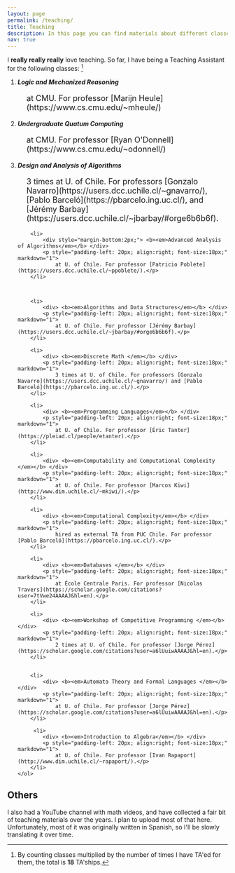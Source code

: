```yaml
---
layout: page
permalink: /teaching/
title: Teaching
description: In this page you can find materials about different classes I have contributed to, or more in general material about teaching and pedagogy. 
nav: true
---
```

I **really really really** love teaching. So far, I have being a Teaching Assistant for the following classes: [^1]
<div>
    <ol>
        <li> 
            <div style="margin-bottom:2px;"> <b><em>Logic and Mechanized Reasoning</em></b> </div>
            <p style="padding-left: 20px; align:right; font-size:18px;" markdown="1">
at CMU. For professor [Marijn Heule](https://www.cs.cmu.edu/~mheule/)</p>
        </li>
        <li> 
            <div style="margin-bottom:2px;"> <b><em>Undergraduate Quatum Computing</em></b> </div>
            <p style="padding-left: 20px; align:right; font-size:18px;" markdown="1">
at CMU. For professor [Ryan O'Donnell](https://www.cs.cmu.edu/~odonnell/)</p>
        </li>
        <li> 
            <div style="margin-bottom:2px;"> <b><em>Design and Analysis of Algorithms</em></b> </div>
            <p style="padding-left: 20px; align:right; font-size:18px;" markdown="1">
3 times at U. of Chile. For professors [Gonzalo Navarro](https://users.dcc.uchile.cl/~gnavarro/), [Pablo Barceló](https://pbarcelo.ing.uc.cl/), and [Jérémy Barbay](https://users.dcc.uchile.cl/~jbarbay/#orge6b6b6f).</p>
        </li>

        <li> 
            <div style="margin-bottom:2px;"> <b><em>Advanced Analysis of Algorithms</em></b> </div>
            <p style="padding-left: 20px; align:right; font-size:18px;" markdown="1">
                at U. of Chile. For professor [Patricio Poblete](https://users.dcc.uchile.cl/~ppoblete/).</p>
        </li>



        <li> 
            <div> <b><em>Algorithms and Data Structures</em></b> </div>
            <p style="padding-left: 20px; align:right; font-size:18px;" markdown="1">
                at U. of Chile. For professor [Jérémy Barbay](https://users.dcc.uchile.cl/~jbarbay/#orge6b6b6f).</p>
        </li>

        <li> 
            <div> <b><em>Discrete Math </em></b> </div>
            <p style="padding-left: 20px; align:right; font-size:18px;" markdown="1">
                3 times at U. of Chile. For professors [Gonzalo Navarro](https://users.dcc.uchile.cl/~gnavarro/) and [Pablo Barceló](https://pbarcelo.ing.uc.cl/).</p>
        </li>

        <li> 
            <div> <b><em>Programming Languages</em></b> </div>
            <p style="padding-left: 20px; align:right; font-size:18px;" markdown="1">
                at U. of Chile. For professor [Éric Tanter](https://pleiad.cl/people/etanter).</p>
        </li>

        <li> 
            <div> <b><em>Computability and Computational Complexity </em></b> </div>
            <p style="padding-left: 20px; align:right; font-size:18px;" markdown="1">
                at U. of Chile. For professor [Marcos Kiwi](http://www.dim.uchile.cl/~mkiwi/).</p>
        </li>

        <li> 
            <div> <b><em>Computational Complexity</em></b> </div>
            <p style="padding-left: 20px; align:right; font-size:18px;" markdown="1">
                hired as external TA from PUC Chile. For professor [Pablo Barceló](https://pbarcelo.ing.uc.cl/).</p>
        </li>
        
        <li> 
            <div> <b><em>Databases </em></b> </div>
            <p style="padding-left: 20px; align:right; font-size:18px;" markdown="1">
                at École Centrale Paris. For professor [Nicolas Travers](https://scholar.google.com/citations?user=7tVwe24AAAAJ&hl=en).</p>
        </li>

        <li> 
            <div> <b><em>Workshop of Competitive Programming </em></b> </div>
            <p style="padding-left: 20px; align:right; font-size:18px;" markdown="1">
                2 times at U. of Chile. For professor [Jorge Pérez](https://scholar.google.com/citations?user=a6lUuiwAAAAJ&hl=en).</p>
        </li>

       
        <li> 
            <div> <b><em>Automata Theory and Formal Languages </em></b> </div>
            <p style="padding-left: 20px; align:right; font-size:18px;" markdown="1">
                at U. of Chile. For professor [Jorge Pérez](https://scholar.google.com/citations?user=a6lUuiwAAAAJ&hl=en).</p>
        </li>

         <li> 
            <div> <b><em>Introduction to Algebra</em></b> </div>
            <p style="padding-left: 20px; align:right; font-size:18px;" markdown="1">
                at U. of Chile. For professor [Ivan Rapaport](http://www.dim.uchile.cl/~rapaport/).</p>
        </li>
    </ol>
</div>

## Others

I also had a YouTube channel with math videos, and have collected a fair bit of teaching materials over the years. I plan to upload most of that here. Unfortunately, most of it was originally written in Spanish, so I'll be slowly translating it over time.

[^1]: By counting classes multiplied by the number of times I have TA'ed for them, the total is **18** TA'ships.
